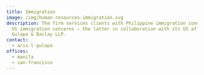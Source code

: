 ```yaml
---
title: Immigration
image: /img/human-resources-immigration.svg
description: The firm services clients with Philippine immigration concerns and
  US immigration concerns – the latter in collaboration with its US affiliate,
  Gulapa & Baclay LLP.
contact:
  - aris-l-gulapa
offices:
  - manila
  - san-francisco
---
```

